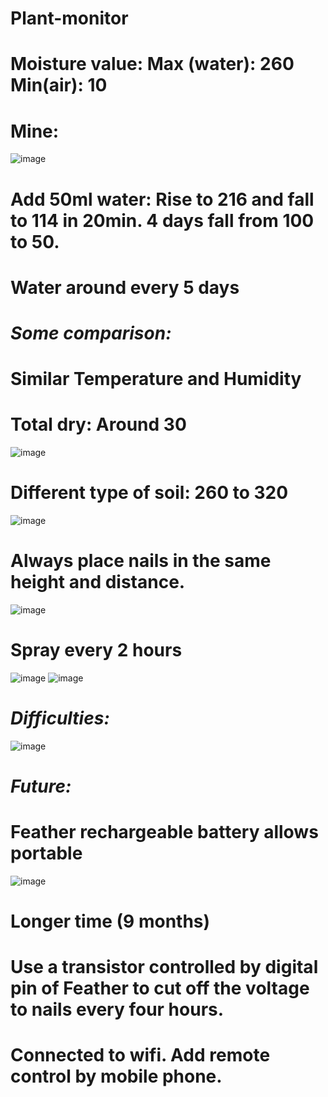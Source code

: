 # Plant-monitor
Moisture value: Max (water): 260  Min(air): 10
=
Mine:
=
![image](https://github.com/ucfnnbx/Plant-monitor/blob/main/moisture1.jpg)

Add 50ml water: Rise to 216 and fall to 114 in 20min. 4 days fall from 100 to 50.
=
Water around every 5 days
=

*Some comparison:*
=
Similar Temperature and Humidity
=
Total dry: Around 30
=
![image](https://github.com/ucfnnbx/Plant-monitor/blob/main/Sophia's%20total%20dry.jpg)

Different type of soil: 260 to 320
=
![image](https://github.com/ucfnnbx/Plant-monitor/blob/main/Hanpu.jpg)

Always place nails in the same height and distance. 
=
![image](https://github.com/ucfnnbx/Plant-monitor/blob/main/moisture2.jpg)

Spray every 2 hours
=
![image](https://github.com/ucfnnbx/Plant-monitor/blob/main/1.jpg)
![image](https://github.com/ucfnnbx/Plant-monitor/blob/main/temperature.jpg)

*Difficulties:*
=
![image](https://github.com/ucfnnbx/Plant-monitor/blob/main/code.jpg)

*Future:*
=
Feather rechargeable battery allows portable
=
![image](https://github.com/ucfnnbx/Plant-monitor/blob/main/battery.jpg)

Longer time (9 months)
=
Use a transistor controlled by digital pin of Feather to cut off the voltage to nails every four hours.
=
Connected to wifi. Add remote control by mobile phone.
=
